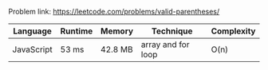 Problem link: https://leetcode.com/problems/valid-parentheses/

| Language   | Runtime | Memory  | Technique          | Complexity |
| ---------- | ------- | ------- | ------------------ | ---------- |
| JavaScript | 53 ms   | 42.8 MB | array and for loop | O(n)       |
